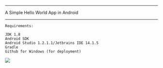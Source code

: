 ***
A Simple Hello World App in Android
***
```
Requirements:

JDK 1.8
Android SDK
Android Studio 1.2.1.1/Jetbrains IDE 14.1.5
Gradle
Github for Windows (for deployment)
```
![](https://github.com/aswini1405/HelloWorld/tree/master/screenshot/helloworld.png)